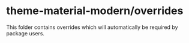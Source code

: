 # theme-material-modern/overrides

This folder contains overrides which will automatically be required by package users.
